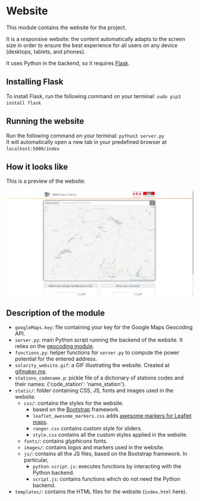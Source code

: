 # Website

This module contains the website for the project.

It is a *responsive* website: the content automatically adapts to the screen size in order to ensure the best experience for all users on any device (desktops, tablets, and phones).

It uses Python in the backend, so it requires [Flask](http://flask.pocoo.org/).

## Installing Flask

To install Flask, run the following command on your terminal:
`sudo pip3 install flask`

## Running the website

Run the following command on your terminal: `python3 server.py` <br>
It will automatically open a new tab in your predefined browser at `localhost:5000/index`

## How it looks like

This is a preview of the website: <br><br>
![](solarity_website.gif)

## Description of the module

- `googleMaps.key`: file containing your key for the Google Maps Geocoding API.
- `server.py`: main Python script running the backend of the website. It relies on the [geocoding module](https://github.com/e-bug/solarity/tree/master/geocoding).
- `functions.py`: helper functions for `server.py` to compute the power potential for the entered address.
- `solarity_website.gif`: a GIF illustrating the website. Created at [gifmaker.me](http://gifmaker.me/).
- `stations_codename.p`: pickle file of a dictionary of stations codes and their names: {'code_station': 'name_station'}.
- `static/`: folder containing CSS, JS, fonts and images used in the website.
  - `css/`: contains the styles for the website.
    - based on the [Bootstrap](http://getbootstrap.com/) framework. 
    - `leaflet_awesome_markers.css` adds [awesome markers for Leaflet maps](https://github.com/lvoogdt/Leaflet.awesome-markers).
    - `ranger.css` contains custom style for sliders.
    - `style.css` contains all the custom styles applied in the website.
  - `fonts/`: contains *glyphicons* fonts.
  - `images/`: contains logos and markers used in the website.
  - `js/`: contains all the JS files, based on the Bootstrap framework. In particular,
    - `python-script.js`: executes functions by interacting with the Python backend.
    - `script.js`: contains functions which do not need the Python backend.
- `templates/`: contains the HTML files for the website (`index.html` here).
